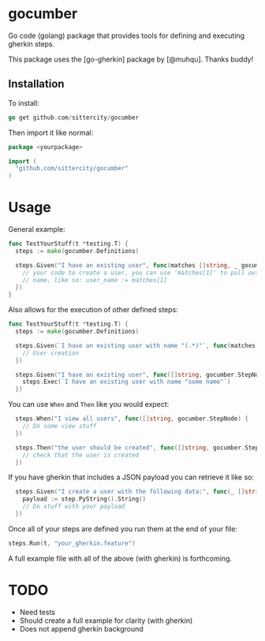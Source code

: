# gocumber

Go code (golang) package that provides tools for defining and executing gherkin steps.

This package uses the [go-gherkin] package by [@muhqu]. Thanks buddy!

## Installation

To install:

```go
go get github.com/sittercity/gocumber
```

Then import it like normal:

```go
package <yourpackage>

import (
  "github.com/sittercity/gocumber"
)
```

# Usage

General example:

```go
func TestYourStuff(t *testing.T) {
  steps := make(gocumber.Definitions)

  steps.Given("I have an existing user", func(matches []string, _ gocumber.StepNode) {
    // your code to create a user, you can use 'matches[1]' to pull out the
    // name, like so: user_name := matches[1]
  })
}
```

Also allows for the execution of other defined steps:

```go
func TestYourStuff(t *testing.T) {
  steps := make(gocumber.Definitions)

  steps.Given(`I have an existing user with name "(.*)"`, func(matches []string, _ gocumber.StepNode) {
    // User creation
  })

  steps.Given("I have an existing user", func([]string, gocumber.StepNode) {
    steps.Exec(`I have an existing user with name "some name"`)
  })
```

You can use `When` and `Then` like you would expect:

```go
  steps.When("I view all users", func([]string, gocumber.StepNode) {
    // Do some view stuff
  })

  steps.Then("the user should be created", func([]string, gocumber.StepNode) {
    // check that the user is created
  })
```

If you have gherkin that includes a JSON payload you can retrieve it like so:

```go
  steps.Given("I create a user with the following data:", func(_ []string, step gocumber.StepNode) {
    payload := step.PyString().String()
    // Do stuff with your payload
  })
```

Once all of your steps are defined you run them at the end of your file:

```go
steps.Run(t, "your_gherkin.feature")
```

A full example file with all of the above (with gherkin) is forthcoming.

# TODO

 - Need tests
 - Should create a full example for clarity (with gherkin)
 - Does not append gherkin background
